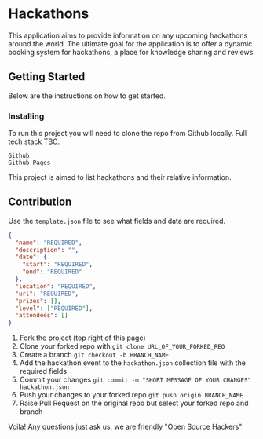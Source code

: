 # Hackathons

This application aims to provide information on any upcoming hackathons around the world. The ultimate goal for the application is to offer a dynamic booking system for hackathons, a place for knowledge sharing and reviews.

## Getting Started

Below are the instructions on how to get started.

### Installing

To run this project you will need to clone the repo from Github locally.
Full tech stack TBC.

```
Github
Github Pages
```

This project is aimed to list hackathons and their relative information.

## Contribution

Use the `template.json` file to see what fields and data are required.

```json
{
  "name": "REQUIRED",
  "description": "",
  "date": {
    "start": "REQUIRED",
    "end": "REQUIRED"
  },
  "location": "REQUIRED",
  "url": "REQUIRED",
  "prizes": [],
  "level": ["REQUIRED"],
  "attendees": []
}
```

1.  Fork the project (top right of this page)
2.  Clone your forked repo with `git clone URL_OF_YOUR_FORKED_REO`
3.  Create a branch `git checkout -b BRANCH_NAME`
4.  Add the hackathon event to the `hackathon.json` collection file with the required fields
5.  Commit your changes `git commit -m "SHORT MESSAGE OF YOUR CHANGES" hackathon.json`
6.  Push your changes to your forked repo `git push origin BRANCH_NAME`
7.  Raise Pull Request on the original repo but select your forked repo and branch

Voila!
Any questions just ask us, we are friendly "Open Source Hackers"
